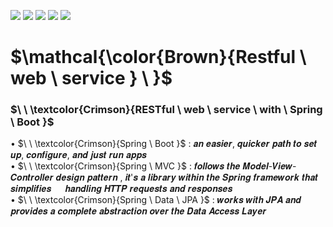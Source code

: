 ![](https://img.shields.io/badge/Spring_boot_2-brown?style=for-the-badge)
![](https://img.shields.io/badge/Spring_MVC-brown?style=for-the-badge)
![](https://img.shields.io/badge/Spring_Data_JPA-brown?style=for-the-badge)
![](https://img.shields.io/badge/Apache_Maven-brown?style=for-the-badge)
![](https://img.shields.io/badge/Java_8-brown?style=for-the-badge)
# $\mathcal{\color{Brown}{Restful \ web \ service } \ \}$
### $\ \ \textcolor{Crimson}{RESTful \ web \ service \ with \ Spring \ Boot  }$ 


• $\ \ \textcolor{Crimson}{Spring \ Boot }$ : 𝒂𝒏 𝒆𝒂𝒔𝒊𝒆𝒓, 𝒒𝒖𝒊𝒄𝒌𝒆𝒓 𝒑𝒂𝒕𝒉 𝒕𝒐 𝒔𝒆𝒕 𝒖𝒑, 𝒄𝒐𝒏𝒇𝒊𝒈𝒖𝒓𝒆, 𝒂𝒏𝒅 𝒋𝒖𝒔𝒕 𝒓𝒖𝒏 𝒂𝒑𝒑𝒔  
• $\ \ \textcolor{Crimson}{Spring \ MVC }$  : 𝒇𝒐𝒍𝒍𝒐𝒘𝒔 𝒕𝒉𝒆 𝑴𝒐𝒅𝒆𝒍-𝑽𝒊𝒆𝒘-𝑪𝒐𝒏𝒕𝒓𝒐𝒍𝒍𝒆𝒓 𝒅𝒆𝒔𝒊𝒈𝒏 𝒑𝒂𝒕𝒕𝒆𝒓𝒏 , 𝒊𝒕'𝒔 𝒂 𝒍𝒊𝒃𝒓𝒂𝒓𝒚 𝒘𝒊𝒕𝒉𝒊𝒏 𝒕𝒉𝒆 𝑺𝒑𝒓𝒊𝒏𝒈 𝒇𝒓𝒂𝒎𝒆𝒘𝒐𝒓𝒌 𝒕𝒉𝒂𝒕 𝒔𝒊𝒎𝒑𝒍𝒊𝒇𝒊𝒆𝒔 &emsp; 𝒉𝒂𝒏𝒅𝒍𝒊𝒏𝒈 𝑯𝑻𝑻𝑷 𝒓𝒆𝒒𝒖𝒆𝒔𝒕𝒔 𝒂𝒏𝒅 𝒓𝒆𝒔𝒑𝒐𝒏𝒔𝒆𝒔  
• $\ \ \textcolor{Crimson}{Spring \ Data \ JPA }$ : 𝒘𝒐𝒓𝒌𝒔 𝒘𝒊𝒕𝒉 𝑱𝑷𝑨 𝒂𝒏𝒅 𝒑𝒓𝒐𝒗𝒊𝒅𝒆𝒔 𝒂 𝒄𝒐𝒎𝒑𝒍𝒆𝒕𝒆 𝒂𝒃𝒔𝒕𝒓𝒂𝒄𝒕𝒊𝒐𝒏 𝒐𝒗𝒆𝒓 𝒕𝒉𝒆 𝑫𝒂𝒕𝒂 𝑨𝒄𝒄𝒆𝒔𝒔 𝑳𝒂𝒚𝒆𝒓
